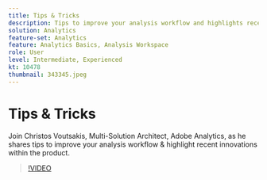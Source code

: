 ```yaml
---
title: Tips & Tricks
description: Tips to improve your analysis workflow and highlights recent innovations within the Adobe Analytics
solution: Analytics
feature-set: Analytics
feature: Analytics Basics, Analysis Workspace
role: User
level: Intermediate, Experienced
kt: 10478
thumbnail: 343345.jpeg
---
```

# Tips & Tricks

Join Christos Voutsakis, Multi-Solution Architect, Adobe Analytics, as he shares tips to improve your analysis workflow & highlight recent innovations within the product.

>[!VIDEO](https://video.tv.adobe.com/v/343345/?quality=12&learn=on)
